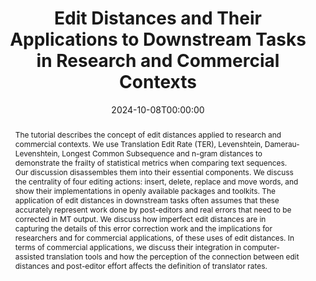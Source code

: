 ---
title: "Edit Distances and Their Applications to Downstream Tasks in Research and Commercial Contexts"
date: 2024-10-08T00:00:00
authors: ["Félix do Carmo", "Diptesh Kanojia"]
publication_types: ["3"]
abstract: "The tutorial describes the concept of edit distances applied to research and commercial contexts. We use Translation Edit Rate (TER), Levenshtein, Damerau-Levenshtein, Longest Common Subsequence and n-gram distances to demonstrate the frailty of statistical metrics when comparing text sequences. Our discussion disassembles them into their essential components. We discuss the centrality of four editing actions: insert, delete, replace and move words, and show their implementations in openly available packages and toolkits. The application of edit distances in downstream tasks often assumes that these accurately represent work done by post-editors and real errors that need to be corrected in MT output. We discuss how imperfect edit distances are in capturing the details of this error correction work and the implications for researchers and for commercial applications, of these uses of edit distances. In terms of commercial applications, we discuss their integration in computer-assisted translation tools and how the perception of the connection between edit distances and post-editor effort affects the definition of translator rates."
featured: false
publication: "*arXiv preprint arXiv:2410.05881*"
url_pdf: "https://arxiv.org/abs/2410.05881"
url_preprint: "https://arxiv.org/abs/2410.05881"
url_code: "https://github.com/surrey-nlp/AMTA-EditDistances-tutorial"
url_slides: "https://github.com/surrey-nlp/AMTA-EditDistances-tutorial/blob/main/AMTA-ED-Tutorial-2024-v2.pdf"
tags: ["edit distances", "machine translation", "tutorial", "commercial applications"]
---